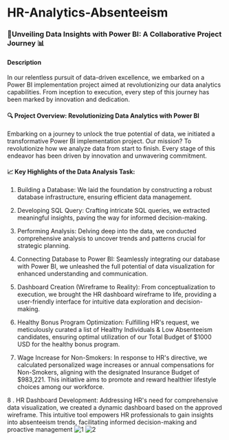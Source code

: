 # HR-Analytics-Absenteeism

### 🚀Unveiling Data Insights with Power BI: A Collaborative Project Journey 📊


####   Description
In our relentless pursuit of data-driven excellence, we embarked on a Power BI implementation project aimed at revolutionizing our data analytics capabilities. From inception to execution, every step of this journey has been marked by innovation and dedication.

#### 🔍 Project Overview: Revolutionizing Data Analytics with Power BI
Embarking on a journey to unlock the true potential of data, we initiated a transformative Power BI implementation project. Our mission? To revolutionize how we analyze data from start to finish. Every stage of this endeavor has been driven by innovation and unwavering commitment.


#### 📈 Key Highlights of the Data Analysis Task:
1. Building a Database: We laid the foundation by constructing a robust database infrastructure, ensuring efficient data management.

2. Developing SQL Query: Crafting intricate SQL queries, we extracted meaningful insights, paving the way for informed decision-making.

3. Performing Analysis: Delving deep into the data, we conducted comprehensive analysis to uncover trends and patterns crucial for strategic planning.

4. Connecting Database to Power BI: Seamlessly integrating our database with Power BI, we unleashed the full potential of data visualization for enhanced understanding and communication.

5. Dashboard Creation (Wireframe to Reality): From conceptualization to execution, we brought the HR dashboard wireframe to life, providing a user-friendly interface for intuitive data exploration and decision-making.

6. Healthy Bonus Program Optimization: Fulfilling HR's request, we meticulously curated a list of Healthy Individuals & Low Absenteeism candidates, ensuring optimal utilization of our Total Budget of $1000 USD for the healthy bonus program.

7. Wage Increase for Non-Smokers: In response to HR's directive, we calculated personalized wage increases or annual compensations for Non-Smokers, aligning with the designated Insurance Budget of $983,221. This initiative aims to promote and reward healthier lifestyle choices among our workforce.

8 . HR Dashboard Development: Addressing HR's need for comprehensive data visualization, we created a dynamic dashboard based on the approved wireframe. This intuitive tool empowers HR professionals to gain insights into absenteeism trends, facilitating informed decision-making and proactive management
![1](https://github.com/yashjajoria/HR-Analytics-Absenteeism/assets/123293890/63b484c8-9915-4967-9633-b76b79e889a6)
![2](https://github.com/yashjajoria/HR-Analytics-Absenteeism/assets/123293890/db120f00-60e2-4241-bef5-20554ebf8560)


